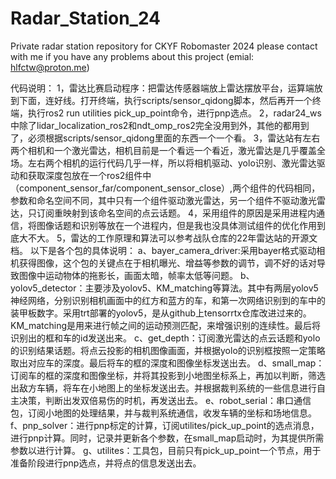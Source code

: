 # Radar_Station_24
Private radar station repository for CKYF Robomaster 2024
please contact with me if you have any problems about this project (emial: hlfctw@proton.me)

代码说明：
1，雷达比赛启动程序：把雷达传感器端放上雷达摆放平台，运算端放到下面，连好线。打开终端，执行scripts/sensor_qidong脚本，然后再开一个终端，执行ros2 run utilities pick_up_point命令，进行pnp选点。
2，radar24_ws中除了lidar_localization_ros2和ndt_omp_ros2完全没用到外，其他的都用到了，必须根据scripts/sensor_qidong里面的东西一个一个看。
3，雷达站有左右两个相机和一个激光雷达，相机目前是一个看远一个看近，激光雷达是几乎覆盖全场。左右两个相机的运行代码几乎一样，所以将相机驱动、yolo识别、激光雷达驱动和获取深度包放在一个ros2组件中（component_sensor_far/component_sensor_close）,两个组件的代码相同，参数和命名空间不同，其中只有一个组件驱动激光雷达，另一个组件不驱动激光雷达，只订阅重映射到该命名空间的点云话题。
4，采用组件的原因是采用进程内通信，将图像话题和识别等放在一个进程内，但是我也没具体测试组件的优化作用到底大不大。
5，雷达的工作原理和算法可以参考战队仓库的22年雷达站的开源文档。
以下是各个包的具体说明：
a、bayer_camera_driver:采用bayer格式驱动相机获得图像，这个包的关键点在于相机曝光、增益等参数的调节，调不好的话对导致图像中运动物体的拖影长，画面太暗，帧率太低等问题。
b、yolov5_detector：主要涉及yolov5、KM_matching等算法。其中有两层yolov5神经网络，分别识别相机画面中的红方和蓝方的车，和第一次网络识别到的车中的装甲板数字。采用trt部署的yolov5，是从github上tensorrtx仓库改进过来的。KM_matching是用来进行帧之间的运动预测匹配，来增强识别的连续性。最后将识别出的框和车的id发送出来。
c、get_depth：订阅激光雷达的点云话题和yolo的识别结果话题。将点云投影的相机图像画面，并根据yolo的识别框按照一定策略取出对应车的深度。最后将车的框的深度和图像坐标发送出去。
d、small_map：订阅车的框的深度和图像坐标，并将其投影到小地图坐标系上，再加以判断，筛选出敌方车辆，将车在小地图上的坐标发送出去。并根据裁判系统的一些信息进行自主决策，判断出发双倍易伤的时机，再发送出去。
e、robot_serial：串口通信包，订阅小地图的处理结果，并与裁判系统通信，收发车辆的坐标和场地信息。
f、pnp_solver：进行pnp标定的计算，订阅utilites/pick_up_point的选点消息，进行pnp计算。同时，记录并更新各个参数，在small_map启动时，为其提供所需参数以进行计算。
g、utilites：工具包，目前只有pick_up_point一个节点，用于准备阶段进行pnp选点，并将点的信息发送出去。


